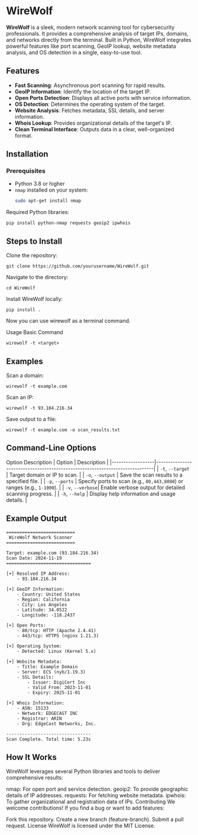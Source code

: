 # WireWolf

**WireWolf** is a sleek, modern network scanning tool for cybersecurity professionals. It provides a comprehensive analysis of target IPs, domains, and networks directly from the terminal. Built in Python, WireWolf integrates powerful features like port scanning, GeoIP lookup, website metadata analysis, and OS detection in a single, easy-to-use tool.

## Features

- **Fast Scanning**: Asynchronous port scanning for rapid results.
- **GeoIP Information**: Identify the location of the target IP.
- **Open Ports Detection**: Displays all active ports with service information.
- **OS Detection**: Determines the operating system of the target.
- **Website Analysis**: Fetches metadata, SSL details, and server information.
- **Whois Lookup**: Provides organizational details of the target's IP.
- **Clean Terminal Interface**: Outputs data in a clear, well-organized format.

## Installation

### Prerequisites
- Python 3.8 or higher
- `nmap` installed on your system:
  ```bash
  sudo apt-get install nmap

Required Python libraries:
```shell
pip install python-nmap requests geoip2 ipwhois
```
## Steps to Install
Clone the repository:
```shell
git clone https://github.com/yourusername/WireWolf.git
```
Navigate to the directory:
```shell
cd WireWolf
```
Install WireWolf locally:
```shell
pip install .
```
Now you can use wirewolf as a terminal command.

Usage
Basic Command
```shell
wirewolf -t <target>
```
## Examples
Scan a domain:
```shell
wirewolf -t example.com
```
Scan an IP:
```shell
wirewolf -t 93.184.216.34
```
Save output to a file:
```shell
wirewolf -t example.com -o scan_results.txt
```
## Command-Line Options
Option	Description
| Option           | Description                                                                 |
|------------------|-----------------------------------------------------------------------------|
| `-t`, `--target` | Target domain or IP to scan.                                                |
| `-o`, `--output` | Save the scan results to a specified file.                                  |
| `-p`, `--ports`  | Specify ports to scan (e.g., `80,443,8080`) or ranges (e.g., `1-1000`).     |
| `-v`, `--verbose`| Enable verbose output for detailed scanning progress.                       |
| `-h`, `--help`   | Display help information and usage details.                                 |


## Example Output
```shell
==========================
 WireWolf Network Scanner
==========================

Target: example.com (93.184.216.34)
Scan Date: 2024-11-19
================================

[+] Resolved IP Address:
    - 93.184.216.34

[+] GeoIP Information:
    - Country: United States
    - Region: California
    - City: Los Angeles
    - Latitude: 34.0522
    - Longitude: -118.2437

[+] Open Ports:
    - 80/tcp: HTTP (Apache 2.4.41)
    - 443/tcp: HTTPS (nginx 1.21.3)

[+] Operating System:
    - Detected: Linux (Kernel 5.x)

[+] Website Metadata:
    - Title: Example Domain
    - Server: ECS (nyb/1.19.3)
    - SSL Details:
        - Issuer: DigiCert Inc
        - Valid From: 2023-11-01
        - Expiry: 2025-11-01

[+] Whois Information:
    - ASN: 15133
    - Network: EDGECAST INC
    - Registrar: ARIN
    - Org: EdgeCast Networks, Inc.

--------------------------------
Scan Complete. Total time: 5.23s
```
## How It Works
WireWolf leverages several Python libraries and tools to deliver comprehensive results:

nmap: For open port and service detection.
geoip2: To provide geographic details of IP addresses.
requests: For fetching website metadata.
ipwhois: To gather organizational and registration data of IPs.
Contributing
We welcome contributions! If you find a bug or want to add features:

Fork this repository.
Create a new branch (feature-branch).
Submit a pull request.
License
WireWolf is licensed under the MIT License.


